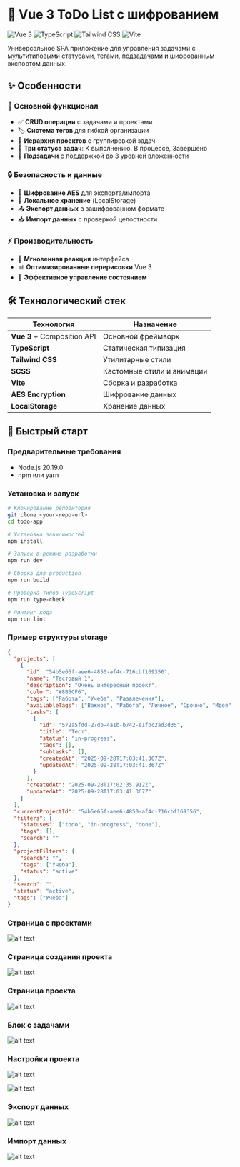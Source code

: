 # 📝 Vue 3 ToDo List с шифрованием

![Vue 3](https://img.shields.io/badge/Vue.js-3.x-green)
![TypeScript](https://img.shields.io/badge/TypeScript-5.x-blue)
![Tailwind CSS](https://img.shields.io/badge/Tailwind-CSS-purple)
![Vite](https://img.shields.io/badge/Vite-7.x-orange)

Универсальное SPA приложение для управления задачами с мультитиповыми статусами, тегами, подзадачами и шифрованным экспортом данных.

## ✨ Особенности

### 🎯 Основной функционал
- ✅ **CRUD операции** с задачами и проектами
- 🏷️ **Система тегов** для гибкой организации
- 📂 **Иерархия проектов** с группировкой задач
- 🔄 **Три статуса задач**: К выполнению, В процессе, Завершено
- 📝 **Подзадачи** с поддержкой до 3 уровней вложенности

### 🔒 Безопасность и данные
- 🔐 **Шифрование AES** для экспорта/импорта
- 💾 **Локальное хранение** (LocalStorage)
- 📤 **Экспорт данных** в зашифрованном формате
- 📥 **Импорт данных** с проверкой целостности

### ⚡ Производительность
- 🚀 **Мгновенная реакция** интерфейса
- 📊 **Оптимизированные перерисовки** Vue 3
- 🎯 **Эффективное управление состоянием**

## 🛠 Технологический стек

| Технология | Назначение |
|------------|------------|
| **Vue 3** + Composition API | Основной фреймворк |
| **TypeScript** | Статическая типизация |
| **Tailwind CSS** | Утилитарные стили |
| **SCSS** | Кастомные стили и анимации |
| **Vite** | Сборка и разработка |
| **AES Encryption** | Шифрование данных |
| **LocalStorage** | Хранение данных |

## 🚀 Быстрый старт

### Предварительные требования
- Node.js 20.19.0
- npm или yarn

### Установка и запуск

```bash
# Клонирование репозитория
git clone <your-repo-url>
cd todo-app

# Установка зависимостей
npm install

# Запуск в режиме разработки
npm run dev

# Сборка для production
npm run build

# Проверка типов TypeScript
npm run type-check

# Линтинг кода
npm run lint

```

### Пример структуры storage
```json
{
  "projects": [
    {
      "id": "54b5e65f-aee6-4850-af4c-716cbf169356",
      "name": "Тестовый 1",
      "description": "Очень интересный проект",
      "color": "#8B5CF6",
      "tags": ["Работа", "Учеба", "Развлечения"],
      "availableTags": ["Важное", "Работа", "Личное", "Срочно", "Идея", "ффф", "ввв"],
      "tasks": [
        {
          "id": "572a5fdd-27db-4a1b-b742-e1fbc2ad3d35",
          "title": "Тест",
          "status": "in-progress",
          "tags": [],
          "subtasks": [],
          "createdAt": "2025-09-28T17:03:41.367Z",
          "updatedAt": "2025-09-28T17:03:41.367Z"
        }
      ],
      "createdAt": "2025-09-28T17:02:35.912Z",
      "updatedAt": "2025-09-28T17:03:41.367Z"
    }
  ],
  "currentProjectId": "54b5e65f-aee6-4850-af4c-716cbf169356",
  "filters": {
    "statuses": ["todo", "in-progress", "done"],
    "tags": [],
    "search": ""
  },
  "projectFilters": {
    "search": "",
    "tags": ["Учеба"],
    "status": "active"
  },
  "search": "",
  "status": "active",
  "tags": ["Учеба"]
}
```
### Страница с проектами
![alt text](https://github.com/0silo0/todo-app/blob/assets/projects-page.png)

### Страница создания проекта
![alt text](https://github.com/0silo0/todo-app/blob/assets/creating-project.png)

### Страница проекта
![alt text](https://github.com/0silo0/todo-app/blob/assets/project-page.png)

### Блок с задачами
![alt text](https://github.com/0silo0/todo-app/blob/assets/task-block.png)

### Настройки проекта
![alt text](https://github.com/0silo0/todo-app/blob/assets/project-settings1.png)

![alt text](https://github.com/0silo0/todo-app/blob/assets/project-settings2.png)

### Экспорт данных
![alt text](https://github.com/0silo0/todo-app/blob/assets/export-data.png)

### Импорт данных
![alt text](https://github.com/0silo0/todo-app/blob/assets/import-data.png)